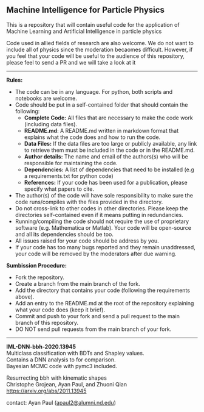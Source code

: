 ## Machine Intelligence for Particle Physics
This is a repository that will contain useful code for the application of 
Machine Learning and Artificial Intelligence in particle physics  

Code used in allied fields of research are also welcome. We do not want to include all
of physics since the moderation becaomes difficult. However, if you feel that your code will
be useful to the audience of this repository, please feel to send a PR and we will take a look at it


---
__Rules:__
- The code can be in any language. For python, both scripts and notebooks are welcome.
- Code should be put in a self-contained folder that should contain the following:
    - __Complete Code:__ All files that are necessary to make the code work (including data files).
    - __README.md__: A README.md written in markdown format that explains what the code does and how to run the code.
    - __Data Files:__ If the data files are too large or publicly available, any link to retrieve them must be included in the code or in the README.md.
    - __Author details:__ The name and email of the authors(s) who will be responsible for maintaining the code.
    - __Dependencies:__ A list of dependencies that need to be installed (e.g a requirements.txt for python code)
    - __References:__ If your code has been used for a publication, please specify what papers to cite.
- The author(s) of the code will have sole responsibility to make sure the code runs/compiles with the files provided in the directory.
- Do not cross-link to other codes in other directories. Please keep the directories self-contained even if it means putting in redundancies.
- Running/compiling the code should not require the use of proprietary software (e.g. Mathematica or Matlab). Your code will be open-source and all its dependencies should be too.
- All issues raised for your code should be address by you.
- If your code has too many bugs reported and they remain unaddressed, your code will be removed by the moderators after due warning.


__Sumbission Procedure:__
- Fork the repository.
- Create a branch from the main branch of the fork.
- Add the directory that contains your code (following the requirements above).
- Add an entry to the README.md at the root of the repository explaining what your code does (keep it brief).
- Commit and push to your fork and send a pull request to the main branch of this repository.
- DO NOT send pull requests from the main branch of your fork.

---

__IML-DNN-bbh-2020.13945__  
Multiclass classification with BDTs and Shapley values.  
Contains a DNN analysis to for comparison.  
Bayesian MCMC code with pymc3 included.

Resurrecting bbh with kinematic shapes  
Christophe Grojean, Ayan Paul, and Zhuoni Qian  
https://arxiv.org/abs/2011.13945

contact: Ayan Paul (<apaul2@alumni.nd.edu>)